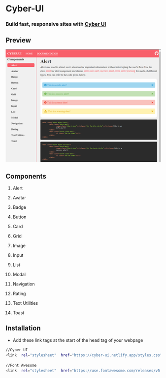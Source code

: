 # Cyber-UI

### Build fast, responsive sites with [Cyber UI](https://cyber-ui.netlify.app/)

## Preview

![Screen](/assets/readme.png)

## Components

1. Alert

2. Avatar

3. Badge

4. Button

5. Card

6. Grid

7. Image

8. Input

9. List

10. Modal

11. Navigation

12. Rating

13. Text Utilities

14. Toast

## Installation

- Add these link tags at the start of the head tag of your webpage

```bash
//Cyber UI
<link  rel="stylesheet"  href="https://cyber-ui.netlify.app/styles.css" />

//Font Awesome
<link  rel="stylesheet"  href="https://use.fontawesome.com/releases/v5.15.4/css/all.css"  integrity="sha384-DyZ88mC6Up2uqS4h/KRgHuoeGwBcD4Ng9SiP4dIRy0EXTlnuz47vAwmeGwVChigm"  crossorigin="anonymous" />

```
